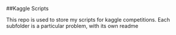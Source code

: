 ##Kaggle Scripts

This repo is used to store my scripts for kaggle competitions.
Each subfolder is a particular problem, with its own readme
